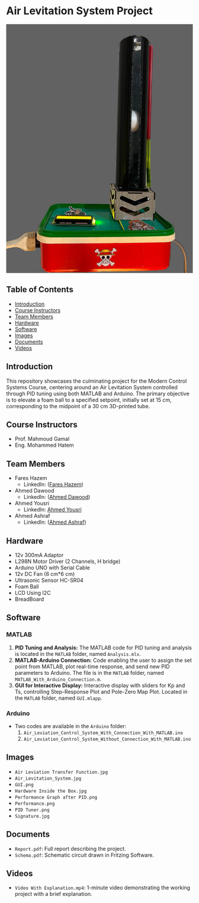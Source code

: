 # Air Levitation System Project

![Project Image](Images/Air_Levitation_System.jpg)

## Table of Contents
- [Introduction](#introduction)
- [Course Instructors](#course-instructors)
- [Team Members](#team-members)
- [Hardware](#hardware)
- [Software](#software)
- [Images](#images)
- [Documents](#documents)
- [Videos](#videos)

## Introduction

This repository showcases the culminating project for the Modern Control Systems Course, centering around an Air Levitation System controlled through PID tuning using both MATLAB and Arduino. The primary objective is to elevate a foam ball to a specified setpoint, initially set at 15 cm, corresponding to the midpoint of a 30 cm 3D-printed tube.

## Course Instructors

- Prof. Mahmoud Gamal
- Eng. Mohammed Hatem

## Team Members
- Fares Hazem 
  - LinkedIn: ([Fares Hazem](https://www.linkedin.com/in/fares-hazem-b5590214b/))
- Ahmed Dawood 
  - LinkedIn: ([Ahmed Dawood](https://www.linkedin.com/in/ahmed-dawod-088539223/))
- Ahmed Yousri
  - LinkedIn: [Ahmed Yousri](https://www.linkedin.com/in/ahmed-yousry-807582196/)
- Ahmed Ashraf 
  - LinkedIn: ([Ahmed Ashraf](https://www.linkedin.com/in/telemachus19/))

## Hardware

- 12v 300mA Adaptor
- L298N Motor Driver (2 Channels, H bridge)
- Arduino UNO with Serial Cable
- 12v DC Fan (6 cm*6 cm)
- Ultrasonic Sensor HC-SR04
- Foam Ball
- LCD Using I2C
- BreadBoard

## Software

### MATLAB
1. **PID Tuning and Analysis:** The MATLAB code for PID tuning and analysis is located in the `MATLAB` folder, named `Analysis.mlx`.
2. **MATLAB-Arduino Connection:** Code enabling the user to assign the set point from MATLAB, plot real-time response, and send new PID parameters to Arduino. The file is in the `MATLAB` folder, named `MATLAB_With_Arduino_Connection.m`.
3. **GUI for Interactive Display:** Interactive display with sliders for Kp and Ts, controlling Step-Response Plot and Pole-Zero Map Plot. Located in the `MATLAB` folder, named `GUI.mlapp`.

### Arduino
- Two codes are available in the `Arduino` folder:
  1. `Air_Leviation_Control_System_With_Connection_With_MATLAB.ino`
  2. `Air_Leviation_Control_System_Without_Connection_With_MATLAB.ino`

## Images

  - `Air Leviation Transfer Function.jpg`
  - `Air_Levitation_System.jpg`
  - `GUI.png`
  - `Hardware Inside the Box.jpg`
  - `Performance Graph after PID.png`
  - `Performance.png`
  - `PID Tuner.png`
  - `Signature.jpg`

## Documents

- `Report.pdf`: Full report describing the project.
- `Schema.pdf`: Schematic circuit drawn in Fritzing Software.

## Videos

- `Video With Explanation.mp4`: 1-minute video demonstrating the working project with a brief explanation.
